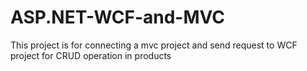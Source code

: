 # ASP.NET-WCF-and-MVC
This project is for connecting a mvc  project  and send request to WCF project  for CRUD operation in products
